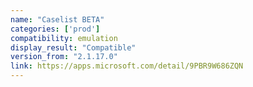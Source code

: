 ```yaml
---
name: "Caselist BETA"
categories: ['prod']
compatibility: emulation
display_result: "Compatible"
version_from: "2.1.17.0"
link: https://apps.microsoft.com/detail/9PBR9W686ZQN
---
```

